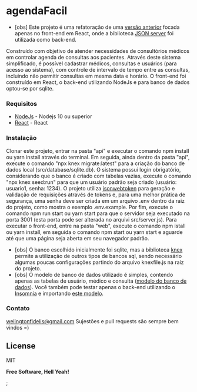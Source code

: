 
# agendaFacil

* [obs] Este projeto é uma refatoração de uma [versão anterior] focada apenas no front-end em React, onde  a biblioteca  [JSON server] foi utilizada como back-end. 

Construído com objetivo de atender necessidades de consultórios médicos em controlar agenda de consultas aos pacientes. Através deste sistema simplificado, é possível cadastrar médicos, consultas e usuários (para acesso ao sistema), com controle de intervalo de tempo entre as consultas, incluindo não permitir consultas em mesma data e horário. O front-end foi construído em React, o back-end utilizando NodeJs e para banco de dados optou-se por sqlite.

### Requisitos

* [NodeJs] - Nodejs 10 ou superior
* [React] - React

### Instalação

Clonar este projeto, entrar na pasta "api" e executar o comando npm install ou yarn install através do terminal. Em seguida, ainda dentro da pasta "api", execute o comando "npx knex migrate:latest" para a criação do banco de dados local (src/database/sqlite.db). O sistema possui login obrigatório, considerando que o banco é criado com tabelas vazias, execute o comando "npx knex seed:run" para que um usuário padrão seja criado (usuário: usuario1, senha: 1234). O projeto utiliza [jsonwebtoken] para geração e validação de requisições através de tokens e, para uma melhor prática de segurança, uma senha deve ser criada em um arquivo .env dentro da raiz do projeto, como mostra o exemplo .env.example.  Por fim, execute o comando npm run start ou yarn start para que o servidor seja executado na porta 3001 (esta porta pode ser alterada no arquivi src/server.js).
Para executar o front-end, entre na pasta "web", execute o comando npm istall ou yarn install, em seguida o comando npm start ou yarn start e aguarde até que uma página seja aberta em seu navegador padrão.
* [obs] O banco escolhido inicialmente foi sqlite, mas a biblioteca [knex] permite a utilização de outros tipos de bancos sql, sendo necessário algumas poucas configurações partindo do arquivo knexfile.js na raíz do projeto.
* [obs] O modelo de banco de dados utilizado é simples, contendo apenas as tabelas de usuário, médico e consulta ([modelo do banco de dados]). Você também pode testar apenas o back-end utilizando o [Insomnia] e importando [este modelo].
 
### Contato
welingtonfidelis@gmail.com
Sujestões e pull requests são sempre bem vindos =) 

License
----

MIT

**Free Software, Hell Yeah!**

[//]: # (These are reference links used in the body of this note and get stripped out when the markdown processor does its job. There is no need to format nicely because it shouldn't be seen. Thanks SO - http://stackoverflow.com/questions/4823468/store-comments-in-markdown-syntax)

[NodeJs]: <https://nodejs.org/en/>
[React]: <https://pt-br.reactjs.org/docs/getting-started.html>
[JSON server]: <https://www.npmjs.com/package/json-server>
[versão anterior]: <https://github.com/welingtonfidelis/agendaConsulta>
[jsonwebtoken]: <https://www.npmjs.com/package/jsonwebtoken>
[knex]: <http://knexjs.org/>
[modelo do banco de dados]: <https://drive.google.com/open?id=1sKbleFQ5b-jCaKwnHzkVUziCMR7iThJM>
[Insomnia]: <https://insomnia.rest/>
[este modelo]: <https://drive.google.com/open?id=1Uj_DzCsi5HjSgUa92GuPQO0v0PYI1mAw>
;
